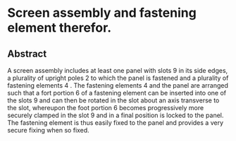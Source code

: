# Screen assembly and fastening element therefor.

## Abstract
A screen assembly includes at least one panel with slots 9 in its side edges, a plurality of upright poles 2 to which the panel is fastened and a plurality of fastening elements 4 . The fastening elements 4 and the panel are arranged such that a fort portion 6 of a fastening element can be inserted into one of the slots 9 and can then be rotated in the slot about an axis transverse to the slot, whereupon the foot portion 6 becomes progressively more securely clamped in the slot 9 and in a final position is locked to the panel. The fastening element is thus easily fixed to the panel and provides a very secure fixing when so fixed.